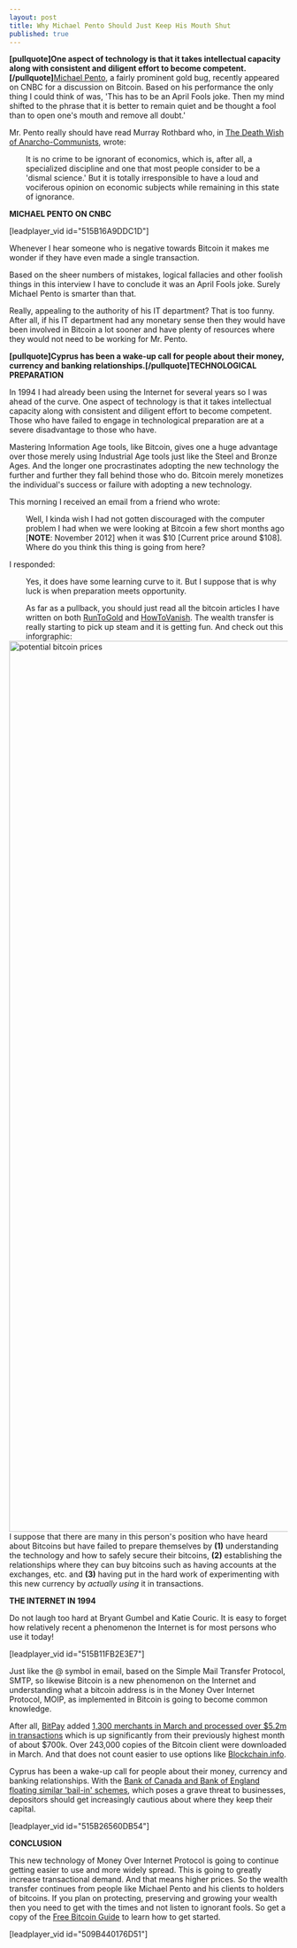 ```yaml
---
layout: post
title: Why Michael Pento Should Just Keep His Mouth Shut
published: true
---
```

<p><strong>[pullquote]One aspect of technology is that it takes intellectual capacity along with consistent and diligent effort to become competent.[/pullquote]</strong><a title="michael pento" href="http://www.runtogold.com/2013/04/why-michael-pento-should-just-keep-his-mouth-shut/" target="_blank">Michael Pento</a>, a fairly prominent gold bug, recently appeared on CNBC for a discussion on Bitcoin. Based on his performance the only thing I could think of was, 'This has to be an April Fools joke. Then my mind shifted to the phrase that it is better to remain quiet and be thought a fool than to open one's mouth and remove all doubt.'<img alt="" src="{{ site.baseurl }}/images/020413.jpg" width="1" height="1" border="0" /></p>
<p>Mr. Pento really should have read Murray Rothbard who, in <a title="murray rothbard" href="http://www.lewrockwell.com/rothbard/rothbard122.html" target="_blank">The Death Wish of Anarcho-Communists</a>, wrote:</p>
<p style="padding-left: 30px;">It is no crime to be ignorant of economics, which is, after all, a specialized discipline and one that most people consider to be a 'dismal science.' But it is totally irresponsible to have a loud and vociferous opinion on economic subjects while remaining in this state of ignorance.</p>
<p><strong>MICHAEL PENTO ON CNBC</strong></p>
<p>[leadplayer_vid id="515B16A9DDC1D"]</p>
<p>Whenever I hear someone who is negative towards Bitcoin it makes me wonder if they have even made a single transaction.</p>
<p>Based on the sheer numbers of mistakes, logical fallacies and other foolish things in this interview I have to conclude it was an April Fools joke. Surely Michael Pento is smarter than that.</p>
<p>Really, appealing to the authority of his IT department? That is too funny. After all, if his IT department had any monetary sense then they would have been involved in Bitcoin a lot sooner and have plenty of resources where they would not need to be working for Mr. Pento.</p>
<p><b>[pullquote]Cyprus has been a wake-up call for people about their money, currency and banking relationships.[/pullquote]TECHNOLOGICAL PREPARATION</b></p>
<p>In 1994 I had already been using the Internet for several years so I was ahead of the curve. One aspect of technology is that it takes intellectual capacity along with consistent and diligent effort to become competent. Those who have failed to engage in technological preparation are at a severe disadvantage to those who have.</p>
<p>Mastering Information Age tools, like Bitcoin, gives one a huge advantage over those merely using Industrial Age tools just like the Steel and Bronze Ages. And the longer one procrastinates adopting the new technology the further and further they fall behind those who do. Bitcoin merely monetizes the individual's success or failure with adopting a new technology.</p>
<p>This morning I received an email from a friend who wrote:</p>
<p style="padding-left: 30px;">Well, I kinda wish I had not gotten discouraged with the computer problem I had when we were looking at Bitcoin a few short months ago [<strong>NOTE</strong>: November 2012] when it was $10 [Current price around $108].  Where do you think this thing is going from here?</p>
<p>I responded:</p>
<p style="padding-left: 30px;">Yes, it does have some learning curve to it. But I suppose that is why luck is when preparation meets opportunity.</p>
<div style="padding-left: 30px;">As far as a pullback, you should just read all the bitcoin articles I have written on both <a title="runtogold" href="http://www.runtogold.com" target="_blank">RunToGold</a> and <a title="howtovanish" href="http://www.howtovanish.com" target="_blank">HowToVanish</a>. The wealth transfer is really starting to pick up steam and it is getting fun. And check out this inforgraphic:</div>
<div style="padding-left: 30px;"></div>
<div><img class="aligncenter" alt="potential bitcoin prices" src="{{ site.baseurl }}/images/potential-bitcoin-prices.jpg" width="520" height="1609" /></div>
<div>I suppose that there are many in this person's position who have heard about Bitcoins but have failed to prepare themselves by <strong>(1)</strong> understanding the technology and how to safely secure their bitcoins, <strong>(2)</strong> establishing the relationships where they can buy bitcoins such as having accounts at the exchanges, etc. and <strong>(3)</strong> having put in the hard work of experimenting with this new currency by <em>actually using</em> it in transactions.</div>
<p><strong>THE INTERNET IN 1994</strong></p>
<p>Do not laugh too hard at Bryant Gumbel and Katie Couric. It is easy to forget how relatively recent a phenomenon the Internet is for most persons who use it today!</p>
<p>[leadplayer_vid id="515B11FB2E3E7"]</p>
<p>Just like the @ symbol in email, based on the Simple Mail Transfer Protocol, SMTP, so likewise Bitcoin is a new phenomenon on the Internet and understanding what a bitcoin address is in the Money Over Internet Protocol, MOIP, as implemented in Bitcoin is going to become common knowledge.</p>
<p>After all, <a title="bitpay" href="http://www.bitpay.com" target="_blank">BitPay</a> added <a title="bitpay march results" href="http://bitcoinmagazine.com/bitpay-processes-5-million-in-march-eclipses-silk-road/" target="_blank">1,300 merchants in March and processed over $5.2m in transactions</a> which is up significantly from their previously highest month of about $700k. Over 243,000 copies of the Bitcoin client were downloaded in March. And that does not count easier to use options like <a title="blockchain" href="http://www.blockchain.info" target="_blank">Blockchain.info</a>.</p>
<p>Cyprus has been a wake-up call for people about their money, currency and banking relationships. With the <a title="bail-in schemes" href="http://www.howtovanish.com/2013/03/how-to-make-a-business-vanish-keeping-funds-in-banks-or-bitcoin/" target="_blank">Bank of Canada and Bank of England floating similar 'bail-in' schemes</a>, which poses a grave threat to businesses, depositors should get increasingly cautious about where they keep their capital.</p>
<p>[leadplayer_vid id="515B26560DB54"]</p>
<p><strong>CONCLUSION</strong></p>
<p>This new technology of Money Over Internet Protocol is going to continue getting easier to use and more widely spread. This is going to greatly increase transactional demand. And that means higher prices. So the wealth transfer continues from people like Michael Pento and his clients to holders of bitcoins. If you plan on protecting, preserving and growing your wealth then you need to get with the times and not listen to ignorant fools. So get a copy of the <a title="free bitcoin guide" href="http://www.freebitcoinguide.com" target="_blank">Free Bitcoin Guide</a> to learn how to get started.</p>
<p>[leadplayer_vid id="509B440176D51"]</p>
